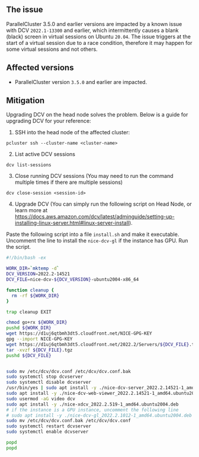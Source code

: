 ## The issue

ParallelCluster 3.5.0 and earlier versions are impacted by a known issue with DCV `2022.1-13300` and earlier, which intermittently causes a blank (black) screen in virtual sessions on Ubuntu `20.04`. The issue triggers at the start of a virtual session due to a race condition, therefore it may happen for some virtual sessions and not others.

## Affected versions

* ParallelCluster version `3.5.0` and earlier are impacted.

## Mitigation

Upgrading DCV on the head node solves the problem. Below is a guide for upgrading DCV for your reference:

1. SSH into the head node of the affected cluster:
```
pcluster ssh --cluster-name <cluster-name>
```
2. List active DCV sessions
```
dcv list-sessions
```
3. Close running DCV sessions (You may need to run the command multiple times if there are multiple sessions)
```
dcv close-session <session-id>
```
4. Upgrade DCV (You can simply run the following script on Head Node, or learn more at https://docs.aws.amazon.com/dcv/latest/adminguide/setting-up-installing-linux-server.html#linux-server-install). 

Paste the following script into a file `install.sh` and make it executable. Uncomment the line to install the `nice-dcv-gl` if the instance has GPU. Run the script. 
```.sh
#!/bin/bash -ex

WORK_DIR=`mktemp -d`
DCV_VERSION=2022.2-14521
DCV_FILE=nice-dcv-${DCV_VERSION}-ubuntu2004-x86_64

function cleanup {
  rm -rf ${WORK_DIR}
}

trap cleanup EXIT

chmod go+rx ${WORK_DIR}
pushd ${WORK_DIR}
wget https://d1uj6qtbmh3dt5.cloudfront.net/NICE-GPG-KEY
gpg --import NICE-GPG-KEY
wget https://d1uj6qtbmh3dt5.cloudfront.net/2022.2/Servers/${DCV_FILE}.tgz
tar -xvzf ${DCV_FILE}.tgz
pushd ${DCV_FILE}


sudo mv /etc/dcv/dcv.conf /etc/dcv/dcv.conf.bak
sudo systemctl stop dcvserver
sudo systemctl disable dcvserver
/usr/bin/yes | sudo apt install -y ./nice-dcv-server_2022.2.14521-1_amd64.ubuntu2004.deb
sudo apt install -y ./nice-dcv-web-viewer_2022.2.14521-1_amd64.ubuntu2004.deb
sudo usermod -aG video dcv
sudo apt install -y ./nice-xdcv_2022.2.519-1_amd64.ubuntu2004.deb
# if the instance is a GPU instance, uncomment the following line
# sudo apt install -y ./nice-dcv-gl_2022.2.1012-1_amd64.ubuntu2004.deb
sudo mv /etc/dcv/dcv.conf.bak /etc/dcv/dcv.conf
sudo systemctl restart dcvserver
sudo systemctl enable dcvserver

popd
popd
```
